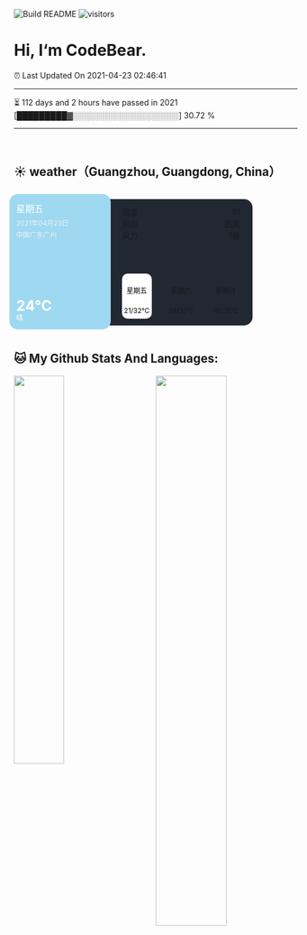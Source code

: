 ![Build README](https://github.com/CB-ysx/CB-ysx/workflows/Build%20README/badge.svg)
![visitors](https://visitor-badge.glitch.me/badge?page_id=CB-ysx)

# Hi, I‘m CodeBear.

⏰ Last Updated On 2021-04-23 02:46:41

---
⏳ 112 days and 2 hours have passed in 2021 [█████████▓░░░░░░░░░░░░░░░░░░░] 30.72 %

---
<br />

## ☀️ weather（Guangzhou, Guangdong, China）

<br />
<link rel="stylesheet" href="http://at.alicdn.com/t/font_2505550_r08f8es8yv.css">
<style>
.cb-weather-card-container {
    position: relative;
    background-color: #212832;
    border-radius: 15px;
    padding: 12px;
    width: 400px;
    height: 200px;
    display: flex;
    justify-content: space-between;
    line-height: 1.2;
}
.cb-weather-card-box {
    position: relative;
    width: 180px;
    height: 240px;
    margin-top: -21px;
    margin-left: -20px;
    background-color: #85ceed;
    border-radius: 15px;
    padding: 12px;
    box-sizing: border-box;
    overflow: hidden;
    color: #FFFFFF;
    display: flex;
    flex-direction: column;
    background-size: cover;
    background-image: url('https://gimg2.baidu.com/image_search/src=http%3A%2F%2Fimg5.xitongzhijia.net%2Fallimg%2F150214%2F53-150214112243.jpg&refer=http%3A%2F%2Fimg5.xitongzhijia.net&app=2002&size=f9999,10000&q=a80&n=0&g=0n&fmt=jpeg?sec=1621680905&t=c165c9ebc6962e0d36c56f8aa05ec6ed');
    background-image: url('https://gimg2.baidu.com/image_search/src=http%3A%2F%2Fimg.yao51.com%2Fjiankangtuku%2Fetercahtx.jpeg&refer=http%3A%2F%2Fimg.yao51.com&app=2002&size=f9999,10000&q=a80&n=0&g=0n&fmt=jpeg?sec=1621681022&t=bf75e2039280bad622f36687e3b1d2bc');
}
.card-box-mask {
    position: absolute;
    left: 0;
    top: 0;
    width: 100%;
    height: 100%;
    background-color: rgba(255, 255, 255, 0.2);
}
.card-box-top {
    flex: 1;
    line-height: 1.8;
}
.card-box-week {
    font-size: 16px;
}
.card-box-day {
    font-size: 12px;
    color: #eeeeee;
}
.card-box-address {
    font-size: 12px;
    color: #eeeeee;
}
.card-boxtemperature {
    font-weight: bold;
    font-size: 26px;
}
.card-boxtemperature-text {
    font-size: 12px;
}
.cb-weather-text-box {
    width: 230px;
    height: 100%;
    line-height: 1.5;
    padding: 0 10px;
    box-sizing: border-box;
    display: flex;
    flex-direction: column;
    justify-content: space-between;
}
.cb-weather-data-top > .item {
    display: flex;
    justify-content: space-between;
}
.cb-weather-data-feature {
    display: flex;
    justify-content: space-between;
}
.feature-card-item {
    width: 25%;
    height: 80px;
    border-radius: 10px;
    padding: 5px;
    box-sizing: border-box;
    display: flex;
    flex-direction: column;
    align-items: center;
    justify-content: space-between;
    font-size: 12px;
}
.feature-card-item:first-child {
    background-color: #ffffff;
    color: black;
}
</style>

<div class="cb-weather-card-container">
    <div class='cb-weather-card-box'>
        <div class='card-box-mask'></div>
        <div class='card-box-top'>
            <div class='card-box-week'>星期五</div>
            <div class='card-box-day'>2021年04月23日</div>
            <div class='card-box-address'>中国广东广州</div>
        </div>
        <div class='iconfont icon-2yejianqing'></div>
        <div class='card-boxtemperature'>24°C</div>
        <div class='card-boxtemperature-text'>晴</div>
    </div>
    <div class='cb-weather-text-box'>
        <div class='cb-weather-data-top'>
            <div class='item'>
                <div class='title'>湿度</div>
                <div class='num'>91</div>
            </div>
            <div class='item'>
                <div class='title'>风向</div>
                <div class='num'>西风</div>
            </div>
            <div class='item'>
                <div class='title'>风力</div>
                <div class='num'>1级</div>
            </div>
        </div>
        <div class='cb-weather-data-feature'><div class='feature-card-item'>
    <div class='iconfont icon-2yejianqing'></div>
    <div>星期五</div>
    <div>21/32℃</div>
</div>
<div class='feature-card-item'>
    <div class='iconfont icon-2yejianqing'></div>
    <div>星期六</div>
    <div>24/31℃</div>
</div>
<div class='feature-card-item'>
    <div class='iconfont icon-2yejianqing'></div>
    <div>星期日</div>
    <div>19/28℃</div>
</div>
</div>
    </div>
</div>


<br />

## 🐱 My Github Stats And Languages:

<img align="left" width="42%" src="https://github-readme-stats.vercel.app/api/top-langs/?username=CB-ysx&layout=compact&text_color=daf7dc&bg_color=151515">
<img align="right" width="50%" src="https://github-readme-stats.vercel.app/api?username=CB-ysx&theme=tokyonight&show_icons=true&icon_color=6392DF">

